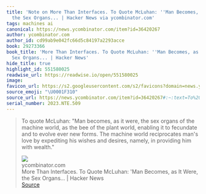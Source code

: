 ```yaml
---
title: 'Note on More Than Interfaces. To Quote McLuhan: ''Man Becomes, as It Were,
  the Sex Organs... | Hacker News via ycombinator.com'
tags: machines ai
canonical: https://news.ycombinator.com/item?id=36420267
author: ycombinator.com
author_id: cd99ab9e042fc66d5c84197a2293acce
book: 29273366
book_title: 'More Than Interfaces. To Quote McLuhan: ''Man Becomes, as It Were, the
  Sex Organs... | Hacker News'
hide_title: true
highlight_id: 551580025
readwise_url: https://readwise.io/open/551580025
image:
favicon_url: https://s2.googleusercontent.com/s2/favicons?domain=news.ycombinator.com
source_emoji: "\U0001F310"
source_url: https://news.ycombinator.com/item?id=36420267#:~:text=To%20quote%20McLuhan%3A,him%20with%20wealth.%22
serial_number: 2023.NTE.509
---
```

> To quote McLuhan: "Man becomes, as it were, the sex organs of the machine world, as the bee of the plant world, enabling it to fecundate and to evolve ever new forms. The machine world reciprocates man's love by expediting his wishes and desires, namely, in providing him with wealth."
> <div class="quoteback-footer"><div class="quoteback-avatar"><img class="mini-favicon" src="https://s2.googleusercontent.com/s2/favicons?domain=news.ycombinator.com"></div><div class="quoteback-metadata"><div class="metadata-inner"><span style="display:none">FROM:</span><div aria-label="ycombinator.com" class="quoteback-author"> ycombinator.com</div><div aria-label="More Than Interfaces. To Quote McLuhan: 'Man Becomes, as It Were, the Sex Organs... | Hacker News" class="quoteback-title"> More Than Interfaces. To Quote McLuhan: 'Man Becomes, as It Were, the Sex Organs... | Hacker News</div></div></div><div class="quoteback-backlink"><a target="_blank" aria-label="go to the full text of this quotation" rel="noopener" href="https://news.ycombinator.com/item?id=36420267#:~:text=To%20quote%20McLuhan%3A,him%20with%20wealth.%22" class="quoteback-arrow"> Source</a></div></div>